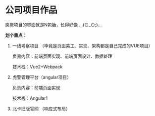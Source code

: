 # 公司项目作品

感觉项目的界面就是N包胎，长得好像  …(⊙_⊙;)… 

**划个重点：**

1. 一线考察项目 （毕竟是页面美工、实现、架构都是自己完成的VUE项目）

    负责内容：前端页面实现、前端页面设计、数据处理

    技术栈：Vue2+Webpack

2. 虎警管理平台（angular项目）

    负责内容：前端页面实现

    技术栈：Angular1

3. 北卡旧版官网 （响应式布局）
